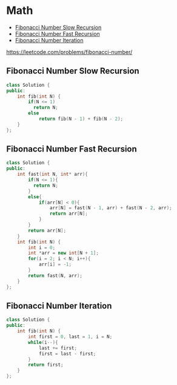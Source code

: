 # Math

+ [Fibonacci Number Slow Recursion](#fibonacci-number-slow-recursion)
+ [Fibonacci Number Fast Recursion](#fibonacci-number-fast-recursion)
+ [Fibonacci Number Iteration](#fibonacci-number-iteration)

https://leetcode.com/problems/fibonacci-number/

## Fibonacci Number Slow Recursion

```C++
class Solution {
public:
    int fib(int N) {
        if(N <= 1)
          return N;
        else
            return fib(N - 1) + fib(N - 2);        
    }
};
```

## Fibonacci Number Fast Recursion

```C++
class Solution {
public:
    int fast(int N, int* arr){
        if(N <= 1){
          return N;
        }
        else{
            if(arr[N] < 0){
                arr[N] = fast(N - 1, arr) + fast(N - 2, arr);
                return arr[N];
            }
        }
        return arr[N];
    }
    int fib(int N) {
        int i = 0;
        int *arr = new int[N + 1];
        for(i = 2; i < N; i++){
            arr[i] = -1;
        }
        return fast(N, arr);
    }
};
```

## Fibonacci Number Iteration

```C++
class Solution {
public:
    int fib(int N) {
        int first = 0, last = 1, i = N;
        while(i--){
            last += first;
            first = last - first;
        }            
        return first;
    }
};
```
